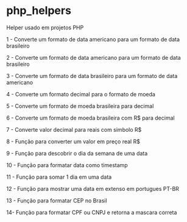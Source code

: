 # php_helpers
Helper usado em projetos PHP

1 - Converte um formato de data americano para um formato de data brasileiro

2 - Converte um formato de data americano para um formato de data brasileiro

3 - Converte um formato de data brasileiro para um formato de data americano

4 - Converte um formato decimal para o formato de moeda

5 - Converte um formato de moeda brasileira para decimal

6 - Converte um formato de moeda brasileira com R$ para decimal 

7 - Converte valor decimal para reais com simbolo R$

8 - Função para converter um valor em preço real R$

9 - Função para descobrir o dia da semana de uma data

10 - Função para formatar data como timestamp

11 - Função para somar 1 dia em uma data

12 - Função para mostrar uma data em extenso em portugues PT-BR

13 - Função para formatar CEP no Brasil

14- Função para formatar CPF ou CNPJ e retorna a mascara correta

